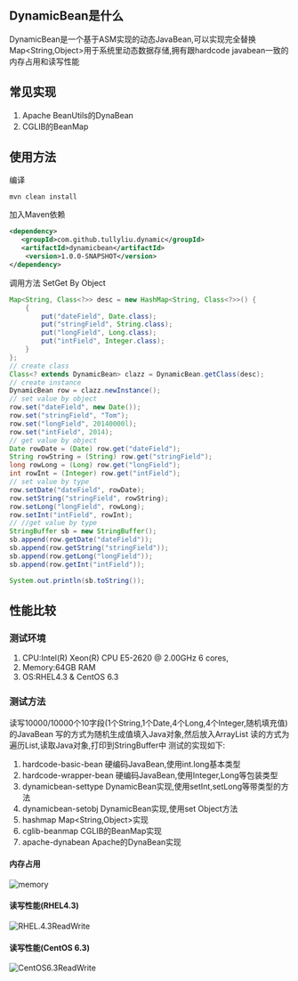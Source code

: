 ## DynamicBean是什么
DynamicBean是一个基于ASM实现的动态JavaBean,可以实现完全替换Map<String,Object>用于系统里动态数据存储,拥有跟hardcode javabean一致的内存占用和读写性能
## 常见实现
1. Apache BeanUtils的DynaBean
2. CGLIB的BeanMap

## 使用方法
编译
```
mvn clean install
```
加入Maven依赖
```xml
<dependency>
   <groupId>com.github.tullyliu.dynamic</groupId>
   <artifactId>dynamicbean</artifactId>
    <version>1.0.0-SNAPSHOT</version>
</dependency>
```
调用方法
SetGet By Object
```java
Map<String, Class<?>> desc = new HashMap<String, Class<?>>() {
    {
        put("dateField", Date.class);
        put("stringField", String.class);
        put("longField", Long.class);
        put("intField", Integer.class);
    }
};
// create class
Class<? extends DynamicBean> clazz = DynamicBean.getClass(desc);
// create instance
DynamicBean row = clazz.newInstance();
// set value by object
row.set("dateField", new Date());
row.set("stringField", "Tom");
row.set("longField", 20140000l);
row.set("intField", 2014);
// get value by object
Date rowDate = (Date) row.get("dateField");
String rowString = (String) row.get("stringField");
long rowLong = (Long) row.get("longField");
int rowInt = (Integer) row.get("intField");
// set value by type
row.setDate("dateField", rowDate);
row.setString("stringField", rowString);
row.setLong("longField", rowLong);
row.setInt("intField", rowInt);
// //get value by type
StringBuffer sb = new StringBuffer();
sb.append(row.getDate("dateField"));
sb.append(row.getString("stringField"));
sb.append(row.getLong("longField"));
sb.append(row.getInt("intField"));

System.out.println(sb.toString());
```
## 性能比较
### 测试环境
1. CPU:Intel(R) Xeon(R) CPU E5-2620 @ 2.00GHz 6 cores, 
2. Memory:64GB RAM
3. OS:RHEL4.3 & CentOS 6.3

### 测试方法
读写10000/10000个10字段(1个String,1个Date,4个Long,4个Integer,随机填充值)的JavaBean
写的方式为随机生成值填入Java对象,然后放入ArrayList
读的方式为遍历List,读取Java对象,打印到StringBuffer中
测试的实现如下:

1. hardcode-basic-bean 硬编码JavaBean,使用int.long基本类型
1. hardcode-wrapper-bean 硬编码JavaBean,使用Integer,Long等包装类型
1. dynamicbean-settype DynamicBean实现,使用setInt,setLong等带类型的方法
1. dynamicbean-setobj DynamicBean实现,使用set Object方法
1. hashmap Map<String,Object>实现
1. cglib-beanmap CGLIB的BeanMap实现
1. apache-dynabean Apache的DynaBean实现

#### 内存占用
![memory](http://dynamicbean.qiniudn.com/memory.jpg)
#### 读写性能(RHEL4.3)
![RHEL.4.3ReadWrite](http://dynamicbean.qiniudn.com/RHEL.4.3ReadWrite.jpg)
#### 读写性能(CentOS 6.3)
![CentOS6.3ReadWrite](http://dynamicbean.qiniudn.com/CentOS6.3ReadWrite.jpg)
